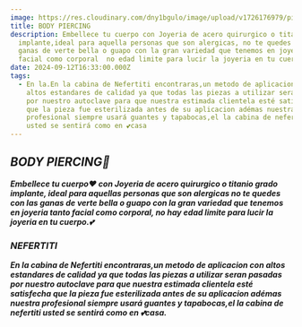 ```yaml
---
image: https://res.cloudinary.com/dny1bgulo/image/upload/v1726176979/piercing_oreja_fxw8gg.jpg
title: BODY PIERCING
description: Embellece tu cuerpo con Joyeria de acero quirurgico o titanio grado
  implante,ideal para aquella personas que son alergicas, no te quedes con las
  ganas de verte bella o guapo con la gran variedad que tenemos en joyeria tanto
  facial como corporal  no edad limite para lucir la joyeria en tu cuerpo.
date: 2024-09-12T16:33:00.000Z
tags:
  - En la.En la cabina de Nefertiti encontraras,un metodo de aplicacion con
    altos estandares de calidad ya que todas las piezas a utilizar seran pasadas
    por nuestro autoclave para que nuestra estimada clientela esté satisfecha
    que la pieza fue esterilizada antes de su aplicacion adémas nuestra
    profesional siempre usará guantes y tapabocas,el la cabina de nefertiti
    usted se sentirá como en 💕casa
---
```

## ***BODY PIERCING💛***

***Embellece tu cuerpo❤️ con Joyeria de acero quirurgico o titanio grado implante, ideal para aquellas personas que son alergicas no te quedes con las ganas de verte bella o guapo con la gran variedad que tenemos en joyeria tanto facial como corporal,  no hay edad limite para lucir la joyeria en tu cuerpo.💕***

### ***NEFERTITI***

***En la cabina de Nefertiti encontraras,un metodo de aplicacion con altos estandares de calidad ya que todas las piezas a utilizar seran pasadas por nuestro autoclave para que nuestra estimada clientela esté satisfecha que la pieza fue esterilizada antes de su aplicacion adémas nuestra profesional siempre usará guantes y tapabocas,el la cabina de nefertiti usted se sentirá como en 💕casa.***
